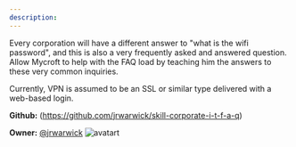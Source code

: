 ```yaml
---
description: 
---
```

Every corporation will have a different answer to "what is the wifi password", and this is also a very frequently asked and answered question. Allow Mycroft to help with the FAQ load by teaching him the answers to these very common inquiries.

Currently, VPN is assumed to be an SSL or similar type delivered with a web-based login.

**Github:** (https://github.com/jrwarwick/skill-corporate-i-t-f-a-q)

**Owner:** [@jrwarwick](https://github.com/jrwarwick) ![avatart](https://avatars2.githubusercontent.com/u/1444084?v=4)

